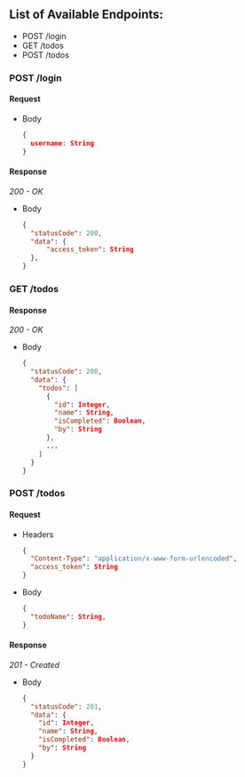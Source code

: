 ## List of Available Endpoints:
- POST /login
- GET /todos
- POST /todos

### POST /login

#### Request
- Body
    ```json
    {
      username: String
    }
    ```

#### Response
_200 - OK_

- Body
    ```json
    {
      "statusCode": 200,
      "data": {
          "access_token": String
      },
    }    
    ```

### GET /todos

#### Response
_200 - OK_

- Body
    ```json
    {
      "statusCode": 200,
      "data": {
        "todos": [
          {
            "id": Integer,
            "name": String,
            "isCompleted": Boolean,
            "by": String
          },
          ...
        ]
      }
    }
    ```

### POST /todos

#### Request
- Headers
    ```json
    {
      "Content-Type": "application/x-www-form-urlencoded",
      "access_token": String
    }
- Body
    ```json
    {
      "todoName": String,
    }
    ```
#### Response
_201 - Created_
- Body
    ```json
    {
      "statusCode": 201,
      "data": {
        "id": Integer,
        "name": String,
        "isCompleted": Boolean,
        "by": String
      }
    }
    ```
